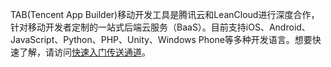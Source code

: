 TAB(Tencent App Builder)移动开发工具是腾讯云和LeanCloud进行深度合作，针对移动开发者定制的一站式后端云服务（BaaS）。目前支持iOS、Android、JavaScript、Python、PHP、Unity、Windows Phone等多种开发语言。想要快速了解，请访问[快速入门传送通道](https://tab.leancloud.cn/docs/start.html)。